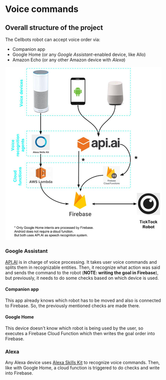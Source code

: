 # Voice commands

## Overall structure of the project

The Cellbots robot can accept voice order via:
- Companion app
- Google Home (or any _Google Assistant_-enabled device, like Allo)
- Amazon Echo (or any other Amazon device with _Alexa_)

![Overall diagram](media/overall-structure.jpg)

### Google Assistant

[API.AI](console.api.ai) is in charge of voice processing. It takes user voice commands and splits them in recognizable entities. Then, it recognize what action was said and sends the command to the robot (**NOTE: writing the goal in Firebase**), but previously, it needs to do some checks based on which device is used.

#### Companion app

This app already knows which robot has to be moved and also is connected to Firebase. So, the previously mentioned checks are made there.

#### Google Home

This device doesn't know which robot is being used by the user, so executes a Firebase Cloud Function which then writes the goal order into Firebase.

### Alexa

Any Alexa device uses [Alexa Skills Kit](https://developer.amazon.com/alexa-skills-kit) to recognize voice commands. Then, like with Google Home, a cloud function is triggered to do checks and write into Firebase.